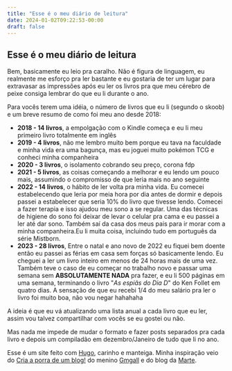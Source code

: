 ```yaml
---
title: "Esse é o meu diário de leitura"
date: 2024-01-02T09:22:53-00:00
draft: false
---
```

## Esse é o meu diário de leitura


Bem, basicamente eu leio pra caralho.
Não é figura de linguagem, eu realmente me esforço pra ler bastante e eu gostaria de ter um lugar para extravasar as impressões após eu ler os livros pra que meu cérebro de peixe consiga lembrar do que eu li durante o ano.

Para vocês terem uma idéia, o número de livros que eu li (segundo o skoob) e um breve resumo de como foi meu ano desde 2018:
- **2018 - 14 livros**, a empolgação com o Kindle começa e eu li meu primeiro livro totalmente em inglês
- **2019 -  4 livros**, não me lembro muito bem porque eu tava na faculdade e minha vida era uma bagunça, mas eu joguei muito pokémon TCG e conheci minha companheira
- **2020 - 3 livros**, o isolamento cobrando seu preço, corona fdp
- **2021 - 5 livros**, as coisas começando a melhorar e eu lendo um pouco mais, assumindo o compromisso de que leria mais no ano seguinte
- **2022 - 14 livros**, o hábito de ler volta pra minha vida. Eu comecei estabelecendo que leria por meia hora por dia antes de dormir e depois passei a estabelecer que seria 10% do livro que tivesse lendo.
Comecei a fazer terapia e isso ajudou meu sono a se regular. Uma das técnicas de higiene do sono foi deixar de levar o celular pra cama e eu passei a ler até dar sono. Também saí da casa dos meus pais para ir morar com a minha companheira.Eu li muita coisa, incluindo tudo em português da série Mistborn.
- **2023 - 28 livros**,  Entre o natal e ano novo de 2022 eu fiquei bem doente então eu passei as férias em casa sem forças só basicamente lendo.
Eu cheguei a ler um livro inteiro em menos de 24 horas mais de uma vez.
Também teve o caso de eu começar no trabalho novo e passar uma semana sem **ABSOLUTAMENTE NADA** pra fazer, e eu li 500 páginas em uma semana, terminando o livro "*As espiãs do Dia D*" do Ken Follet em quatro dias. A sensação de que eu recebi 1/4 do meu salário pra ler o livro foi muito boa, não vou negar hahahaha

A ideia é que eu vá atualizando uma lista anual a cada livro que eu ler, assim vou talvez compartilhar com vocês se eu gostei ou não.

Mas nada me impede de mudar o formato e fazer posts separados pra cada livro e depois um compiladão em dezembro/Janeiro de tudo que li no ano.


Esse é um site feito com [Hugo](https://gohugo.io), carinho e manteiga.
Minha inspiração veio do [Cria a porra de um blog!](https://crieaporradeum.blog) do menino [Gmgall](https://gmgall.net/) e do blog da [Marte](https://groselhas.com.br/).